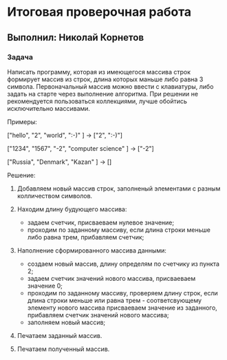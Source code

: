 
# Итоговая проверочная работа 

## Выполнил: Николай Корнетов

### Задача

Написать программу, которая из имеющегося массива строк формирует массив из строк, длина которых маньше либо равна 3 символа. Первоначальный массив можно ввести с клавиатуры, либо задать на старте через выполнение алгоритма. При решении не рекомендуется пользоваться коллекциями, лучше обойтись исключительно массивами.

Примеры:

["hello", "2", "world", ":-)" ] -> ["2", ":-)"]

["1234", "1567", "-2", "computer science" ] -> ["-2"]

["Russia", "Denmark", "Kazan" ] -> []

Решение:

1. Добавляем новый массив строк, заполненый элементами с разным колличеством символов.

2. Находим длину будующего массива:

    - задаем счетчик, присваеваем нулевое значение;
    - проходим по заданному массиву, если длина строки меньше либо равна трем, прибавляем счетчик;

3. Наполнение сформированного массива данными:
    - создаем новый массив, длину определям по счетчику из пункта 2;
    - задаем счетчик значений нового массива, присваеваем значение 0;
    - проходим по заданному массиву, проверяем длину строк, если длина строки меньше или равна трем - соответсвующему элементу нового массива присваеваем значение из заданного, прибавляем счетчик значений нового массива;
    - заполняем новый массив;

4. Печатаем заданный массив.

5. Печатаем полученный массив.
